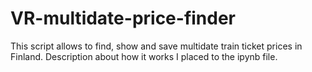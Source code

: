 # VR-multidate-price-finder
This script allows to find, show and save multidate train ticket prices in Finland. Description about how it works I placed to the ipynb file.
